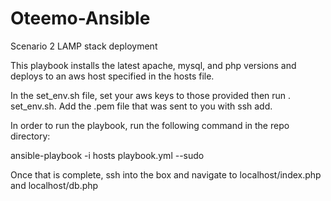 # Oteemo-Ansible
Scenario 2 LAMP stack deployment

This playbook installs the latest apache, mysql, and php versions and deploys to an aws host specified in the hosts file.

In the set_env.sh file, set your aws keys to those provided then run . set_env.sh. Add the .pem file that was sent to you with ssh add.

In order to run the playbook, run the following command in the repo directory:

ansible-playbook -i hosts playbook.yml --sudo

Once that is complete, ssh into the box and navigate to localhost/index.php and localhost/db.php
